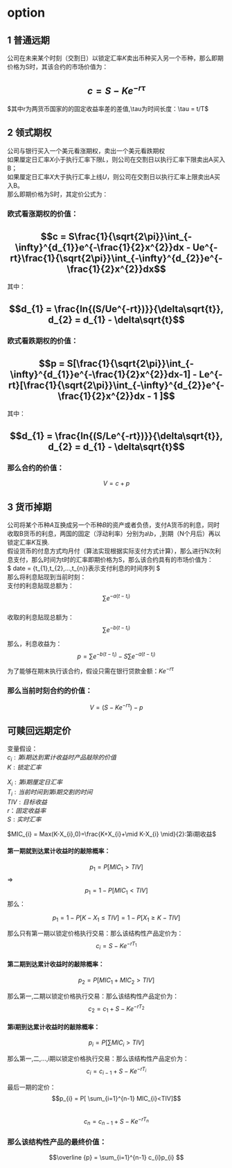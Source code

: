 # option
## 1 普通远期
公司在未来某个时刻（交割日）以锁定汇率$K$卖出币种买入另一个币种，那么即期价格为S时，其该合约的市场价值为：

## $$c = S  - Ke^{-r \tau} $$    
$其中r为两货币国家的的固定收益率差的差值,\tau为时间长度：\tau = t/T$

## 2 领式期权
公司与银行买入一个美元看涨期权，卖出一个美元看跌期权  
如果厘定日汇率$X$小于执行汇率下限$L$，则公司在交割日以执行汇率下限卖出A买入B；  
如果厘定日汇率$X$大于执行汇率上线$U$，则公司在交割日以执行汇率上限卖出A买入B。  
那么即期价格为S时，其定价公式为：  
### 欧式看涨期权的价值：  
## $$c = S\frac{1}{\sqrt{2\pi}}\int_{-\infty}^{d_{1}}e^{-\frac{1}{2}x^{2}}dx -  Ue^{-rt}\frac{1}{\sqrt{2\pi}}\int_{-\infty}^{d_{2}}e^{-\frac{1}{2}x^{2}}dx$$

其中：
## $$d_{1} = \frac{ln{(S/Ue^{-rt})}}{\delta\sqrt{t}}, d_{2} = d_{1} - \delta\sqrt{t}$$

### 欧式看跌期权的价值：  

## $$p = S[\frac{1}{\sqrt{2\pi}}\int_{-\infty}^{d_{1}}e^{-\frac{1}{2}x^{2}}dx-1] -  Le^{-rt}[\frac{1}{\sqrt{2\pi}}\int_{-\infty}^{d_{2}}e^{-\frac{1}{2}x^{2}}dx - 1 ]$$

其中：
##  $$d_{1} = \frac{ln{(S/Le^{-rt})}}{\delta\sqrt{t}}, d_{2} = d_{1} - \delta\sqrt{t}$$

### 那么合约的价值：

$$V = c+p$$   


##  3 货币掉期

公司将某个币种$A$互换成另一个币种$B$的资产或者负债，支付A货币的利息，同时收取B货币的利息，两国的固定（浮动利率）分别为a\b，,到期（N个月后）再以锁定汇率$K$互换.   
    假设货币的付息方式均月付（算法实现根据实际支付方式计算），那么进行N次利息支付，那么时间为t时的汇率即期价格为S，那么该合约具有的市场价值为：    
    $ date = \{t_{1},t_{2},...,t_{n}\}表示支付利息的时间序列 $   
    那么将利息贴现到当前时刻：   
    支付的利息贴现总额为：  
    $$\sum e^{-a(t-t_{i})}$$  
    收取的利息贴现总额为：
     $$\sum e^{-b(t-t_{i})}$$    
     
那么，利息收益为： 
$$p=\sum e^{-b(t-t_{i})}  - S\sum e^{-a(t-t_{i})} $$    

为了能够在期末执行该合约，假设只需在银行贷款金额：$Ke^{-r\tau}$  
### 那么当前时刻合约的价值：
$$V = (S -Ke^{-r\tau}) - p $$   
    
    
    
## 可赎回远期定价
变量假设：  
$c_{i}:第i期达到累计收益时产品敲除的价值$  
$K:锁定汇率$  

$X_{i}:第i期厘定日汇率$  
$T_{i}:当前时间到第i期交割的时间$  
$TIV:目标收益$   
$r：固定收益率$  
$S:实时汇率$

$MIC_{i} = Max(K-X_{i},0)=\frac{K+X_{i}+\mid K-X_{i} \mid}{2}:第i期收益$  

#### 第一期就到达累计收益时的敲除概率：
$$p_{1} =  P[MIC_{1}>TIV]$$
$\Rightarrow$ 
$$p_{1} = 1 - P[MIC_{1}<TIV]$$
那么：

$$p_{1} = 1 - P[K-X_{1}\le TIV]  = 1 - P[X_{1}\ge K - TIV] $$   

那么只有第一期以锁定价格执行交易：那么该结构性产品定价为：   
$$c_{i} = S - Ke^{-r T_{1}} $$   


#### 第二期到达累计收益时的敲除概率：
$$p_{2} =  P[MIC_{1}+MIC_{2}>TIV]$$   

那么第一,二期以锁定价格执行交易：那么该结构性产品定价为：   
$$c_{2} =c_{1} + S - Ke^{-rT_{2}}  $$   

#### 第i期到达累计收益时的敲除概率：
$$p_{i} =  P[ \sum MIC_{i}>TIV]$$

那么第一,二,...,i期以锁定价格执行交易：那么该结构性产品定价为：
$$c_{i}  = c_{i-1} +S - Ke^{-rT_{i}}   $$    

最后一期的定价：
$$p_{i} = P[ \sum_{i=1}^{n-1} MIC_{i}<TIV]$$   
$$c_{n}  = c_{n-1} +S - Ke^{-rT_{n}}   $$   


### 那么该结构性产品的最终价值：

 $$\overline {p} =  \sum_{i=1}^{n-1} c_{i}p_{i} $$   
